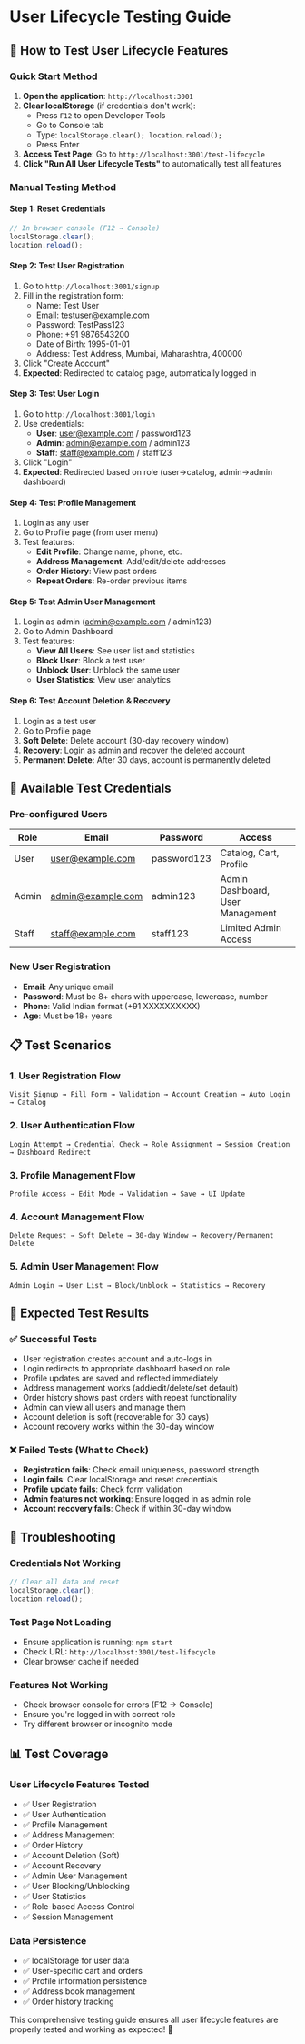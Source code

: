 # User Lifecycle Testing Guide

## 🧪 **How to Test User Lifecycle Features**

### **Quick Start Method**

1. **Open the application**: `http://localhost:3001`
2. **Clear localStorage** (if credentials don't work):
   - Press `F12` to open Developer Tools
   - Go to Console tab
   - Type: `localStorage.clear(); location.reload();`
   - Press Enter
3. **Access Test Page**: Go to `http://localhost:3001/test-lifecycle`
4. **Click "Run All User Lifecycle Tests"** to automatically test all features

### **Manual Testing Method**

#### **Step 1: Reset Credentials**
```javascript
// In browser console (F12 → Console)
localStorage.clear();
location.reload();
```

#### **Step 2: Test User Registration**
1. Go to `http://localhost:3001/signup`
2. Fill in the registration form:
   - Name: Test User
   - Email: testuser@example.com
   - Password: TestPass123
   - Phone: +91 9876543200
   - Date of Birth: 1995-01-01
   - Address: Test Address, Mumbai, Maharashtra, 400000
3. Click "Create Account"
4. **Expected**: Redirected to catalog page, automatically logged in

#### **Step 3: Test User Login**
1. Go to `http://localhost:3001/login`
2. Use credentials:
   - **User**: user@example.com / password123
   - **Admin**: admin@example.com / admin123
   - **Staff**: staff@example.com / staff123
3. Click "Login"
4. **Expected**: Redirected based on role (user→catalog, admin→admin dashboard)

#### **Step 4: Test Profile Management**
1. Login as any user
2. Go to Profile page (from user menu)
3. Test features:
   - **Edit Profile**: Change name, phone, etc.
   - **Address Management**: Add/edit/delete addresses
   - **Order History**: View past orders
   - **Repeat Orders**: Re-order previous items

#### **Step 5: Test Admin User Management**
1. Login as admin (admin@example.com / admin123)
2. Go to Admin Dashboard
3. Test features:
   - **View All Users**: See user list and statistics
   - **Block User**: Block a test user
   - **Unblock User**: Unblock the same user
   - **User Statistics**: View user analytics

#### **Step 6: Test Account Deletion & Recovery**
1. Login as a test user
2. Go to Profile page
3. **Soft Delete**: Delete account (30-day recovery window)
4. **Recovery**: Login as admin and recover the deleted account
5. **Permanent Delete**: After 30 days, account is permanently deleted

## 🔐 **Available Test Credentials**

### **Pre-configured Users**
| Role | Email | Password | Access |
|------|-------|----------|---------|
| User | user@example.com | password123 | Catalog, Cart, Profile |
| Admin | admin@example.com | admin123 | Admin Dashboard, User Management |
| Staff | staff@example.com | staff123 | Limited Admin Access |

### **New User Registration**
- **Email**: Any unique email
- **Password**: Must be 8+ chars with uppercase, lowercase, number
- **Phone**: Valid Indian format (+91 XXXXXXXXXX)
- **Age**: Must be 18+ years

## 📋 **Test Scenarios**

### **1. User Registration Flow**
```
Visit Signup → Fill Form → Validation → Account Creation → Auto Login → Catalog
```

### **2. User Authentication Flow**
```
Login Attempt → Credential Check → Role Assignment → Session Creation → Dashboard Redirect
```

### **3. Profile Management Flow**
```
Profile Access → Edit Mode → Validation → Save → UI Update
```

### **4. Account Management Flow**
```
Delete Request → Soft Delete → 30-day Window → Recovery/Permanent Delete
```

### **5. Admin User Management Flow**
```
Admin Login → User List → Block/Unblock → Statistics → Recovery
```

## 🎯 **Expected Test Results**

### **✅ Successful Tests**
- User registration creates account and auto-logs in
- Login redirects to appropriate dashboard based on role
- Profile updates are saved and reflected immediately
- Address management works (add/edit/delete/set default)
- Order history shows past orders with repeat functionality
- Admin can view all users and manage them
- Account deletion is soft (recoverable for 30 days)
- Account recovery works within the 30-day window

### **❌ Failed Tests (What to Check)**
- **Registration fails**: Check email uniqueness, password strength
- **Login fails**: Clear localStorage and reset credentials
- **Profile update fails**: Check form validation
- **Admin features not working**: Ensure logged in as admin role
- **Account recovery fails**: Check if within 30-day window

## 🔧 **Troubleshooting**

### **Credentials Not Working**
```javascript
// Clear all data and reset
localStorage.clear();
location.reload();
```

### **Test Page Not Loading**
- Ensure application is running: `npm start`
- Check URL: `http://localhost:3001/test-lifecycle`
- Clear browser cache if needed

### **Features Not Working**
- Check browser console for errors (F12 → Console)
- Ensure you're logged in with correct role
- Try different browser or incognito mode

## 📊 **Test Coverage**

### **User Lifecycle Features Tested**
- ✅ User Registration
- ✅ User Authentication
- ✅ Profile Management
- ✅ Address Management
- ✅ Order History
- ✅ Account Deletion (Soft)
- ✅ Account Recovery
- ✅ Admin User Management
- ✅ User Blocking/Unblocking
- ✅ User Statistics
- ✅ Role-based Access Control
- ✅ Session Management

### **Data Persistence**
- ✅ localStorage for user data
- ✅ User-specific cart and orders
- ✅ Profile information persistence
- ✅ Address book management
- ✅ Order history tracking

This comprehensive testing guide ensures all user lifecycle features are properly tested and working as expected! 🎉 